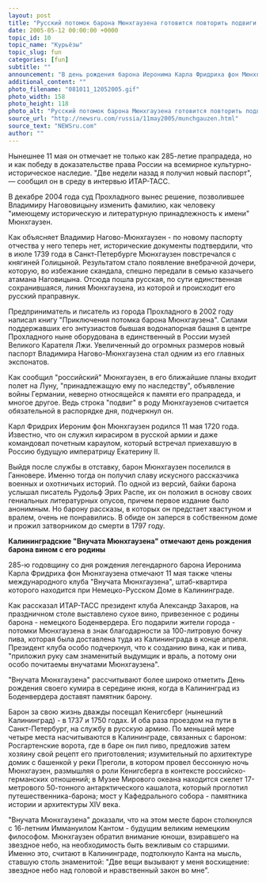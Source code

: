 ```yaml
---
layout: post
title: "Русский потомок барона Мюнхгаузена готовится повторить подвиги предка"
date: 2005-05-12 00:00:00 +0000
topic_id: 10
topic_name: "Курьёзы"
topic_slug: fun
categories: [fun]
subtitle: ""
announcement: "В день рождения барона Иеронима Карла Фридриха фон Мюнхгаузена житель города Прохладный (Кабардино-Балкария) Владимир Нагово-Мюнхгаузен с друзьями запускает фейерверки и поднимает бокалы шампанского во славу своего предка."
additional_content: ""
photo_filename: "081011_12052005.gif"
photo_width: 158
photo_height: 118
photo_alt: "Русский потомок барона Мюнхгаузена готовится повторить подвиги предка"
source_url: "http://newsru.com/russia/11may2005/munchgauzen.html"
source_text: "NEWSru.com"
author: ""
---
```

Нынешнее 11 мая он отмечает не только как 285-летие прапрадеда, но и как победу в доказательстве права России на всемирное культурно-историческое наследие. "Две недели назад я получил новый паспорт", &mdash; сообщил он в среду в интервью ИТАР-ТАСС.

В декабре 2004 года суд Прохладного вынес решение, позволившее Владимиру Нагововицыну изменить фамилию, как человеку "имеющему историческую и литературную принадлежность к имени" Мюнхгаузен.

Как объясняет Владимир Нагово-Мюнхгаузен - по новому паспорту отчества у него теперь нет, исторические документы подтвердили, что в июле 1739 года в Санкт-Петербурге Мюнхгаузен повстречался с княгиней Голицыной. Результатом стало появление внебрачной дочери, которую, во избежание скандала, спешно передали в семью казачьего атамана Наговицына. Отсюда пошла русская, по сути единственная сохранившаяся, линия Мюнхгаузена, из которой и происходит его русский праправнук.

Предприниматель и писатель из города Прохладного в 2002 году написал книгу "Приключения потомка барона Мюнхгаузена". Силами поддержавших его энтузиастов бывшая водонапорная башня в центре Прохладного ныне оборудована в единственный в России музей Великого Карателя Лжи. Увеличенный до огромных размеров новый паспорт Владимира Нагово-Мюнхгаузена стал одним из его главных экспонатов.

Как сообщил "российский" Мюнхгаузен, в его ближайшие планы входит полет на Луну, "принадлежащую ему по наследству", объявление войны Германии, неверно относящейся к памяти его прапрадеда, и многое другое. Ведь строка "подвиг" в роду Мюнхгаузенов считается обязательной в распорядке дня, подчеркнул он.

Карл Фридрих Иероним фон Мюнхгаузен родился 11 мая 1720 года. Известно, что он служил кирасиром в русской армии и даже командовал почетным караулом, который встречал приехавшую в Россию будущую императрицу Екатерину II.

Выйдя после службы в отставку, барон Мюнхгаузен поселился в Ганновере. Именно тогда он получил славу искусного рассказчика военных и охотничьих историй. По одной из версий, байки барона услышал писатель Рудольф Эрих Распе, их он положил в основу своих гениальных литературных опусов, причем первое издание было анонимным. Но барону рассказы, в которых он предстает хвастуном и вралем, очень не понравились. В обиде он заперся в собственном доме и прожил затворником до смерти в 1797 году.

<strong>Калининградские "Внучата Мюнхгаузена" отмечают день рождения барона вином с его родины</strong>

285-ю годовщину со дня рождения легендарного барона Иеронима Карла Фридриха фон Мюнхгаузена отмечают 11 мая также члены международного клуба "Внучата Мюнхгаузена", штаб-квартира которого находится при Немецко-Русском Доме в Калининграде.

Как рассказал ИТАР-ТАСС президент клуба Александр Захаров, на праздничном столе выставлено сухое вино, привезенное с родины барона - немецкого Боденвердера. Его подарили жители города - потомки Мюнхгаузена в знак благодарности за 100-литровую бочку пива, которая была доставлена туда из Калининграда в конце апреля. Президент клуба особо подчеркнул, что к созданию вина, как и пива, "приложил руку сам знаменитый выдумщик и враль, а потому они особо почитаемы внучатами Мюнхгаузена".

"Внучата Мюнхгаузена" рассчитывают более широко отметить День рождения своего кумира в середине июня, когда в Калининград из Боденвердера доставят памятник барону.

Барон за свою жизнь дважды посещал Кенигсберг (нынешний Калининград) - в 1737 и 1750 годах. И оба раза проездом на пути в Санкт-Петербург, на службу в русскую армию. По меньшей мере четыре места насчитываются в Калининграде, связанных с бароном: Росгартенские ворота, где в баре он пил пиво, предложив затем хозяину свой рецепт его приготовления; изумительный по архитектуре домик с башенкой у реки Преголи, в котором провел бессонную ночь Мюнхгаузен, размышляя о роли Кенигсберга в контексте российско-германских отношений; в Музее Мирового океана находится скелет 17-метрового 50-тонного антарктического кашалота, который проглотил путешественника-барона; мост у Кафедрального собора - памятника истории и архитектуры XIV века.

"Внучата Мюнхгаузена" доказали, что на этом месте барон столкнулся с 16-летним Иммануилом Кантом - будущим великим немецким философом. Мюнхгаузен обратил внимание юноши, взиравшего на звездное небо, на необходимость быть вежливым со старшими. Именно это, считают в Калининграде, подтолкнуло Канта на мысль, ставшую столь знаменитой: "Две вещи вызывают у меня восхищение: звездное небо над головой и нравственный закон во мне".
